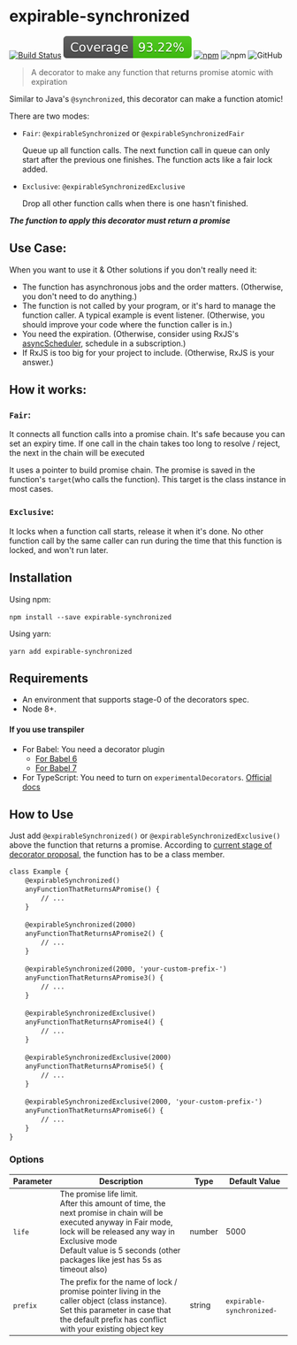 # expirable-synchronized 

[![Build Status](https://travis-ci.org/Pike96/expirable-synchronized.svg?branch=master)](https://travis-ci.org/Pike96/expirable-synchronized)
![Test Coverage](https://github.com/Pike96/expirable-synchronized/raw/master/coverage/badge.svg?sanitize=true)
[![npm](https://img.shields.io/npm/dt/expirable-synchronized.svg)](https://www.npmjs.com/package/expirable-synchronized)
![npm](https://img.shields.io/npm/v/expirable-synchronized.svg)
![GitHub](https://img.shields.io/github/license/Pike96/expirable-synchronized.svg)

> A decorator to make any function that returns promise atomic with expiration

Similar to Java's `@synchronized`, this decorator can make a function atomic!

There are two modes:

- `Fair`: `@expirableSynchronized` or `@expirableSynchronizedFair`

  Queue up all function calls. The next function call in queue can only start after the previous one finishes. The function acts like a fair lock added.

- `Exclusive`: `@expirableSynchronizedExclusive`

  Drop all other function calls when there is one hasn't finished.

***The function to apply this decorator must return a promise***

## Use Case:
When you want to use it & Other solutions if you don't really need it:
- The function has asynchronous jobs and the order matters. (Otherwise, you don't need to do anything.)
- The function is not called by your program, or it's hard to manage the function caller. A typical example is event listener. (Otherwise, you should improve your code where the function caller is in.)
- You need the expiration. (Otherwise, consider using RxJS's [asyncScheduler](https://rxjs-dev.firebaseapp.com/api/index/const/asyncScheduler), schedule in a subscription.)
- If RxJS is too big for your project to include. (Otherwise, RxJS is your answer.)

## How it works:

### `Fair`:
It connects all function calls into a promise chain. 
It's safe because you can set an expiry time. 
If one call in the chain takes too long to resolve / reject, the next in the chain will be executed

It uses a pointer to build promise chain. 
The promise is saved in the function's `target`(who calls the function). 
This target is the class instance in most cases.

### `Exclusive`:
It locks when a function call starts, release it when it's done. No other function call by the same caller can run during the time that this function is locked, and won't run later.


## Installation
Using npm: 

`npm install --save expirable-synchronized`

Using yarn:

`yarn add expirable-synchronized`

## Requirements
- An environment that supports stage-0 of the decorators spec.
- Node 8+.

#### If you use transpiler
- For Babel: You need a decorator plugin
    - [For Babel 6](https://www.npmjs.com/package/babel-plugin-transform-decorators-legacy)
    - [For Babel 7](https://www.npmjs.com/package/@babel/plugin-proposal-decorators)
- For TypeScript: 
You need to turn on `experimentalDecorators`. 
[Official docs](https://www.typescriptlang.org/docs/handbook/decorators.html)

## How to Use
Just add `@expirableSynchronized()` or `@expirableSynchronizedExclusive()` above the function that returns a promise. 
According to [current stage of decorator proposal](https://github.com/tc39/proposal-decorators), 
the function has to be a class member.

```
class Example {
    @expirableSynchronized()
    anyFunctionThatReturnsAPromise() {
        // ...
    }

    @expirableSynchronized(2000)
    anyFunctionThatReturnsAPromise2() {
        // ...
    }

    @expirableSynchronized(2000, 'your-custom-prefix-')
    anyFunctionThatReturnsAPromise3() {
        // ...
    }

    @expirableSynchronizedExclusive()
    anyFunctionThatReturnsAPromise4() {
        // ...
    }

    @expirableSynchronizedExclusive(2000)
    anyFunctionThatReturnsAPromise5() {
        // ...
    }

    @expirableSynchronizedExclusive(2000, 'your-custom-prefix-')
    anyFunctionThatReturnsAPromise6() {
        // ...
    }
}
```

### Options
| Parameter | Description                                                                                                                                                                                                                                               | Type   | Default Value             |
|-----------|-----------------------------------------------------------------------------------------------------------------------------------------------------------------------------------------------------------------------------------------------------------|--------|---------------------------|
| `life`    | The promise life limit. <br> After this amount of time, the next promise in chain will be executed anyway in Fair mode, lock will be released any way in Exclusive mode <br> Default value is 5 seconds (other packages like jest has 5s as timeout also) | number | 5000                      |
| `prefix`  | The prefix for the name of lock / promise pointer living in the caller object (class instance). <br> Set this parameter in case that the default prefix has conflict with your existing object key                                                        | string | `expirable-synchronized-` |
